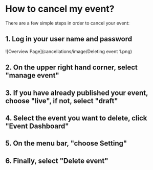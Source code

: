 # How to cancel my event? 


There are a few simple steps in order to cancel your event: 


## 1. Log in your user name and password


![Overview Page](cancellations/image/Deleting event 1.png)



## 2. On the upper right hand corner, select "manage event"



## 3. If you have already published your event, choose "live", if not, select "draft"



## 4. Select the event you want to delete, click "Event Dashboard"



## 5. On the menu bar, "choose Setting"



## 6. Finally, select "Delete event"
